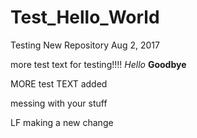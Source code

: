 # Test_Hello_World
Testing New Repository Aug 2, 2017

more test text for testing!!!!
_Hello_
__Goodbye__

  MORE test TEXT added

messing with your stuff

LF making a new change
